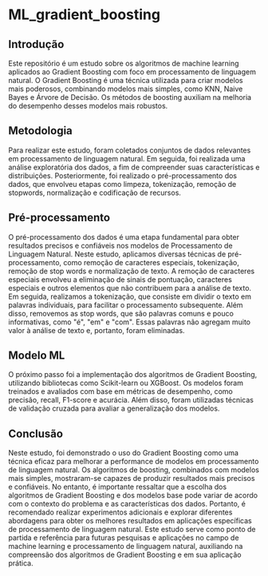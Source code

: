 # ML_gradient_boosting

## Introdução
Este repositório é um estudo sobre os algoritmos de machine learning aplicados ao Gradient Boosting com foco em processamento de linguagem natural. O Gradient Boosting é uma técnica utilizada para criar modelos mais poderosos, combinando modelos mais simples, como KNN, Naive Bayes e Árvore de Decisão. Os métodos de boosting auxiliam na melhoria do desempenho desses modelos mais robustos.

## Metodologia
Para realizar este estudo, foram coletados conjuntos de dados relevantes em processamento de linguagem natural. Em seguida, foi realizada uma análise exploratória dos dados, a fim de compreender suas características e distribuições. Posteriormente, foi realizado o pré-processamento dos dados, que envolveu etapas como limpeza, tokenização, remoção de stopwords, normalização e codificação de recursos.

## Pré-processamento
O pré-processamento dos dados é uma etapa fundamental para obter resultados precisos e confiáveis nos modelos de Processamento de Linguagem Natural. Neste estudo, aplicamos diversas técnicas de pré-processamento, como remoção de caracteres especiais, tokenização, remoção de stop words e normalização de texto.
A remoção de caracteres especiais envolveu a eliminação de sinais de pontuação, caracteres especiais e outros elementos que não contribuem para a análise de texto. Em seguida, realizamos a tokenização, que consiste em dividir o texto em palavras individuais, para facilitar o processamento subsequente.
Além disso, removemos as stop words, que são palavras comuns e pouco informativas, como "é", "em" e "com". Essas palavras não agregam muito valor à análise de texto e, portanto, foram eliminadas.

## Modelo ML
O próximo passo foi a implementação dos algoritmos de Gradient Boosting, utilizando bibliotecas como Scikit-learn ou XGBoost. Os modelos foram treinados e avaliados com base em métricas de desempenho, como precisão, recall, F1-score e acurácia. Além disso, foram utilizadas técnicas de validação cruzada para avaliar a generalização dos modelos.

## Conclusão
Neste estudo, foi demonstrado o uso do Gradient Boosting como uma técnica eficaz para melhorar a performance de modelos em processamento de linguagem natural. Os algoritmos de boosting, combinados com modelos mais simples, mostraram-se capazes de produzir resultados mais precisos e confiáveis.
No entanto, é importante ressaltar que a escolha dos algoritmos de Gradient Boosting e dos modelos base pode variar de acordo com o contexto do problema e as características dos dados. Portanto, é recomendado realizar experimentos adicionais e explorar diferentes abordagens para obter os melhores resultados em aplicações específicas de processamento de linguagem natural.
Este estudo serve como ponto de partida e referência para futuras pesquisas e aplicações no campo de machine learning e processamento de linguagem natural, auxiliando na compreensão dos algoritmos de Gradient Boosting e em sua aplicação prática.
